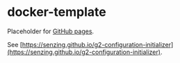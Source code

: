 # docker-template

Placeholder for [GitHub pages](https://pages.github.com/).

See [https://senzing.github.io/g2-configuration-initializer](https://senzing.github.io/g2-configuration-initializer).
